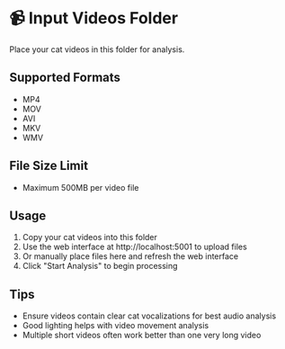 # 📹 Input Videos Folder

Place your cat videos in this folder for analysis.

## Supported Formats

- MP4
- MOV
- AVI
- MKV
- WMV

## File Size Limit

- Maximum 500MB per video file

## Usage

1. Copy your cat videos into this folder
2. Use the web interface at http://localhost:5001 to upload files
3. Or manually place files here and refresh the web interface
4. Click "Start Analysis" to begin processing

## Tips

- Ensure videos contain clear cat vocalizations for best audio analysis
- Good lighting helps with video movement analysis
- Multiple short videos often work better than one very long video
